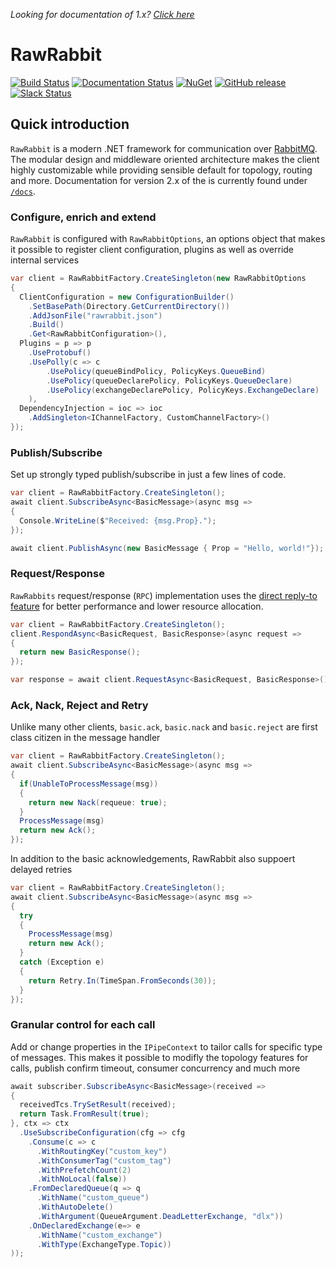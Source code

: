 _Looking for documentation of 1.x? [Click here](https://github.com/pardahlman/RawRabbit/tree/stable)_
# RawRabbit

[![Build Status](https://img.shields.io/appveyor/ci/pardahlman/rawrabbit.svg?style=flat-square)](https://ci.appveyor.com/project/pardahlman/rawrabbit) [![Documentation Status](https://readthedocs.org/projects/rawrabbit/badge/?version=latest&style=flat-square)](http://rawrabbit.readthedocs.org/) [![NuGet](https://img.shields.io/nuget/v/RawRabbit.svg?style=flat-square)](https://www.nuget.org/packages/RawRabbit) [![GitHub release](https://img.shields.io/github/release/pardahlman/rawrabbit.svg?style=flat-square)](https://github.com/pardahlman/rawrabbit/releases/latest)
[![Slack Status](https://rawrabbit.herokuapp.com/badge.svg)](https://rawrabbit.herokuapp.com)

## Quick introduction
`RawRabbit` is a modern .NET framework for communication over [RabbitMQ](http://rabbitmq.com/). The modular design and middleware oriented architecture makes the client highly customizable while providing sensible default for topology, routing and more. Documentation for version 2.x of the is currently found under [`/docs`](https://github.com/pardahlman/RawRabbit/tree/2.0/docs).

### Configure, enrich and extend

`RawRabbit` is configured with `RawRabbitOptions`, an options object that makes it possible to register client configuration, plugins as well as override internal services

```csharp
var client = RawRabbitFactory.CreateSingleton(new RawRabbitOptions
{
  ClientConfiguration = new ConfigurationBuilder()
    .SetBasePath(Directory.GetCurrentDirectory())
    .AddJsonFile("rawrabbit.json")
    .Build()
    .Get<RawRabbitConfiguration>(),
  Plugins = p => p
    .UseProtobuf()
    .UsePolly(c => c
        .UsePolicy(queueBindPolicy, PolicyKeys.QueueBind)
        .UsePolicy(queueDeclarePolicy, PolicyKeys.QueueDeclare)
        .UsePolicy(exchangeDeclarePolicy, PolicyKeys.ExchangeDeclare)
    ),
  DependencyInjection = ioc => ioc
    .AddSingleton<IChannelFactory, CustomChannelFactory>()
});
```

### Publish/Subscribe
Set up strongly typed publish/subscribe in just a few lines of code.

```csharp
var client = RawRabbitFactory.CreateSingleton();
await client.SubscribeAsync<BasicMessage>(async msg =>
{
  Console.WriteLine($"Received: {msg.Prop}.");
});

await client.PublishAsync(new BasicMessage { Prop = "Hello, world!"});
```

### Request/Response
`RawRabbits` request/response (`RPC`) implementation uses the [direct reply-to feature](https://www.rabbitmq.com/direct-reply-to.html) for better performance and lower resource allocation.

```csharp
var client = RawRabbitFactory.CreateSingleton();
client.RespondAsync<BasicRequest, BasicResponse>(async request =>
{
  return new BasicResponse();
});

var response = await client.RequestAsync<BasicRequest, BasicResponse>();
```

### Ack, Nack, Reject and Retry

Unlike many other clients, `basic.ack`, `basic.nack` and `basic.reject` are first class citizen in the message handler

```csharp
var client = RawRabbitFactory.CreateSingleton();
await client.SubscribeAsync<BasicMessage>(async msg =>
{
  if(UnableToProcessMessage(msg))
  {
    return new Nack(requeue: true);
  }
  ProcessMessage(msg)
  return new Ack();
});
```

In addition to the basic acknowledgements, RawRabbit also suppoert delayed retries

```csharp
var client = RawRabbitFactory.CreateSingleton();
await client.SubscribeAsync<BasicMessage>(async msg =>
{
  try
  {
    ProcessMessage(msg)
    return new Ack();
  }
  catch (Exception e)
  {
    return Retry.In(TimeSpan.FromSeconds(30));
  }
});
```

### Granular control for each call

Add or change properties in the `IPipeContext` to tailor calls for specific type of messages. This makes it possible to modifly the topology features for calls, publish confirm timeout, consumer concurrency and much more

```csharp
await subscriber.SubscribeAsync<BasicMessage>(received =>
{
  receivedTcs.TrySetResult(received);
  return Task.FromResult(true);
}, ctx => ctx
  .UseSubscribeConfiguration(cfg => cfg
    .Consume(c => c
      .WithRoutingKey("custom_key")
      .WithConsumerTag("custom_tag")
      .WithPrefetchCount(2)
      .WithNoLocal(false))
    .FromDeclaredQueue(q => q
      .WithName("custom_queue")
      .WithAutoDelete()
      .WithArgument(QueueArgument.DeadLetterExchange, "dlx"))
    .OnDeclaredExchange(e=> e
      .WithName("custom_exchange")
      .WithType(ExchangeType.Topic))
));
```
